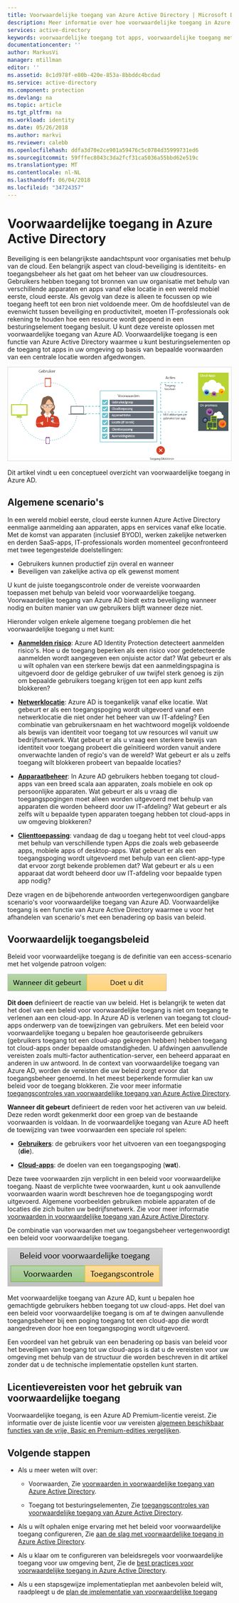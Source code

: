 ```yaml
---
title: Voorwaardelijke toegang van Azure Active Directory | Microsoft Docs
description: Meer informatie over hoe voorwaardelijke toegang in Azure Active Directory kunt u beheren toegang vanaf een centrale locatie.
services: active-directory
keywords: voorwaardelijke toegang tot apps, voorwaardelijke toegang met Azure AD, beveiligde toegang tot bedrijfsresources, beleidsregels voor voorwaardelijke toegang
documentationcenter: ''
author: MarkusVi
manager: mtillman
editor: ''
ms.assetid: 8c1d978f-e80b-420e-853a-8bbddc4bcdad
ms.service: active-directory
ms.component: protection
ms.devlang: na
ms.topic: article
ms.tgt_pltfrm: na
ms.workload: identity
ms.date: 05/26/2018
ms.author: markvi
ms.reviewer: calebb
ms.openlocfilehash: ddfa3d70e2ce901a59476c5c0784d35999731ed6
ms.sourcegitcommit: 59fffec8043c3da2fcf31ca5036a55bbd62e519c
ms.translationtype: MT
ms.contentlocale: nl-NL
ms.lasthandoff: 06/04/2018
ms.locfileid: "34724357"
---
```

# <a name="conditional-access-in-azure-active-directory"></a>Voorwaardelijke toegang in Azure Active Directory

Beveiliging is een belangrijkste aandachtspunt voor organisaties met behulp van de cloud. Een belangrijk aspect van cloud-beveiliging is identiteits- en toegangsbeheer als het gaat om het beheer van uw cloudresources. Gebruikers hebben toegang tot bronnen van uw organisatie met behulp van verschillende apparaten en apps vanaf elke locatie in een wereld mobiel eerste, cloud eerste. Als gevolg van deze is alleen te focussen op wie toegang heeft tot een bron niet voldoende meer. Om de hoofdsleutel van de evenwicht tussen beveiliging en productiviteit, moeten IT-professionals ook rekening te houden hoe een resource wordt geopend in een besturingselement toegang besluit. U kunt deze vereiste oplossen met voorwaardelijke toegang van Azure AD. Voorwaardelijke toegang is een functie van Azure Active Directory waarmee u kunt besturingselementen op de toegang tot apps in uw omgeving op basis van bepaalde voorwaarden van een centrale locatie worden afgedwongen. 


![Besturingselement](./media/active-directory-conditional-access-azure-portal/81.png)

Dit artikel vindt u een conceptueel overzicht van voorwaardelijke toegang in Azure AD.


## <a name="common-scenarios"></a>Algemene scenario's

In een wereld mobiel eerste, cloud eerste kunnen Azure Active Directory eenmalige aanmelding aan apparaten, apps en services vanaf elke locatie. Met de komst van apparaten (inclusief BYOD), werken zakelijke netwerken en derden SaaS-apps, IT-professionals worden momenteel geconfronteerd met twee tegengestelde doelstellingen:

- Gebruikers kunnen productief zijn overal en wanneer
- Beveiligen van zakelijke activa op elk gewenst moment

U kunt de juiste toegangscontrole onder de vereiste voorwaarden toepassen met behulp van beleid voor voorwaardelijke toegang. Voorwaardelijke toegang van Azure AD biedt extra beveiliging wanneer nodig en buiten manier van uw gebruikers blijft wanneer deze niet. 

Hieronder volgen enkele algemene toegang problemen die het voorwaardelijke toegang u met kunt:



- **[Aanmelden risico](active-directory-conditional-access-conditions.md#sign-in-risk)**: Azure AD Identity Protection detecteert aanmelden risico's. Hoe u de toegang beperken als een risico voor gedetecteerde aanmelden wordt aangegeven een onjuiste actor dat? Wat gebeurt er als u wilt ophalen van een sterkere bewijs dat een aanmeldingspagina is uitgevoerd door de geldige gebruiker of uw twijfel sterk genoeg is zijn om bepaalde gebruikers toegang krijgen tot een app kunt zelfs blokkeren?

- **[Netwerklocatie](active-directory-conditional-access-locations.md)**: Azure AD is toegankelijk vanaf elke locatie. Wat gebeurt er als een toegangspoging wordt uitgevoerd vanaf een netwerklocatie die niet onder het beheer van uw IT-afdeling? Een combinatie van gebruikersnaam en het wachtwoord mogelijk voldoende als bewijs van identiteit voor toegang tot uw resources wil vanuit uw bedrijfsnetwerk. Wat gebeurt er als u vraag een sterkere bewijs van identiteit voor toegang probeert die geïnitieerd worden vanuit andere onverwachte landen of regio's van de wereld? Wat gebeurt er als u zelfs toegang wilt blokkeren probeert van bepaalde locaties?  

- **[Apparaatbeheer](active-directory-conditional-access-conditions.md#device-platforms)**: In Azure AD gebruikers hebben toegang tot cloud-apps van een breed scala aan apparaten, zoals mobiele en ook op persoonlijke apparaten. Wat gebeurt er als u vraag die toegangspogingen moet alleen worden uitgevoerd met behulp van apparaten die worden beheerd door uw IT-afdeling? Wat gebeurt er als zelfs wilt u bepaalde typen apparaten toegang hebben tot cloud-apps in uw omgeving blokkeren? 

- **[Clienttoepassing](active-directory-conditional-access-conditions.md#client-apps)**: vandaag de dag u toegang hebt tot veel cloud-apps met behulp van verschillende typen Apps die zoals web gebaseerde apps, mobiele apps of desktop-apps. Wat gebeurt er als een toegangspoging wordt uitgevoerd met behulp van een client-app-type dat ervoor zorgt bekende problemen dat? Wat gebeurt er als u een apparaat dat wordt beheerd door uw IT-afdeling voor bepaalde typen app nodig? 

Deze vragen en de bijbehorende antwoorden vertegenwoordigen gangbare scenario's voor voorwaardelijke toegang van Azure AD. Voorwaardelijke toegang is een functie van Azure Active Directory waarmee u voor het afhandelen van scenario's met een benadering op basis van beleid.


## <a name="conditional-access-policies"></a>Voorwaardelijk toegangsbeleid

Beleid voor voorwaardelijke toegang is de definitie van een access-scenario met het volgende patroon volgen:

![Besturingselement](./media/active-directory-conditional-access-azure-portal/10.png)

**Dit doen** definieert de reactie van uw beleid. Het is belangrijk te weten dat het doel van een beleid voor voorwaardelijke toegang is niet om toegang te verlenen aan een cloud-app. In Azure AD is verlenen van toegang tot cloud-apps onderwerp van de toewijzingen van gebruikers. Met een beleid voor voorwaardelijke toegang u bepalen hoe geautoriseerde gebruikers (gebruikers toegang tot een cloud-app gekregen hebben) hebben toegang tot cloud-apps onder bepaalde omstandigheden. U afdwingen aanvullende vereisten zoals multi-factor authentication-server, een beheerd apparaat en anderen in uw antwoord. In de context van voorwaardelijke toegang van Azure AD, worden de vereisten die uw beleid zorgt ervoor dat toegangsbeheer genoemd. In het meest beperkende formulier kan uw beleid voor de toegang blokkeren. Zie voor meer informatie [toegangscontroles van voorwaardelijke toegang van Azure Active Directory](active-directory-conditional-access-controls.md).
     

**Wanneer dit gebeurt** definieert de reden voor het activeren van uw beleid. Deze reden wordt gekenmerkt door een groep van de bestaande voorwaarden is voldaan. In de voorwaardelijke toegang van Azure AD heeft de toewijzing van twee voorwaarden een speciale rol spelen:

- **[Gebruikers](active-directory-conditional-access-conditions.md#users-and-groups)**: de gebruikers voor het uitvoeren van een toegangspoging (**die**). 

- **[Cloud-apps](active-directory-conditional-access-conditions.md#cloud-apps)**: de doelen van een toegangspoging (**wat**).    

Deze twee voorwaarden zijn verplicht in een beleid voor voorwaardelijke toegang. Naast de verplichte twee voorwaarden, kunt u ook aanvullende voorwaarden waarin wordt beschreven hoe de toegangspoging wordt uitgevoerd. Algemene voorbeelden gebruiken mobiele apparaten of de locaties die zich buiten uw bedrijfsnetwerk. Zie voor meer informatie [voorwaarden in voorwaardelijke toegang van Azure Active Directory](active-directory-conditional-access-conditions.md).   

De combinatie van voorwaarden met uw toegangsbeheer vertegenwoordigt een beleid voor voorwaardelijke toegang. 

![Besturingselement](./media/active-directory-conditional-access-azure-portal/51.png)

Met voorwaardelijke toegang van Azure AD, kunt u bepalen hoe gemachtigde gebruikers hebben toegang tot uw cloud-apps. Het doel van een beleid voor voorwaardelijke toegang is om af te dwingen aanvullende toegangsbeheer bij een poging toegang tot een cloud-app die wordt aangedreven door hoe een toegangspoging wordt uitgevoerd.

Een voordeel van het gebruik van een benadering op basis van beleid voor het beveiligen van toegang tot uw cloud-apps is dat u de vereisten voor uw omgeving met behulp van de structuur die worden beschreven in dit artikel zonder dat u de technische implementatie opstellen kunt starten. 


## <a name="license-requirements-for-using-conditional-access"></a>Licentievereisten voor het gebruik van voorwaardelijke toegang

Voorwaardelijke toegang, is een Azure AD Premium-licentie vereist. Zie informatie over de juiste licentie voor uw vereisten [algemeen beschikbaar functies van de vrije, Basic en Premium-edities vergelijken](https://azure.microsoft.com/pricing/details/active-directory/).


## <a name="next-steps"></a>Volgende stappen

- Als u meer weten wilt over:
    - Voorwaarden, Zie [voorwaarden in voorwaardelijke toegang van Azure Active Directory](active-directory-conditional-access-conditions.md).

    - Toegang tot besturingselementen, Zie [toegangscontroles van voorwaardelijke toegang van Azure Active Directory](active-directory-conditional-access-controls.md).

- Als u wilt ophalen enige ervaring met het beleid voor voorwaardelijke toegang configureren, Zie [aan de slag met voorwaardelijke toegang in Azure Active Directory](active-directory-conditional-access-azure-portal-get-started.md).

- Als u klaar om te configureren van beleidsregels voor voorwaardelijke toegang voor uw omgeving bent, Zie de [best practices voor voorwaardelijke toegang in Azure Active Directory](active-directory-conditional-access-best-practices.md). 

- Als u een stapsgewijze implementatieplan met aanbevolen beleid wilt, raadpleegt u de [plan de implementatie van voorwaardelijke toegang](http://aka.ms/conditionalaccessdeploymentplan)
